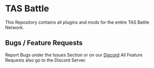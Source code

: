 # TAS Battle
This Repository contains all plugins and mods for the entire TAS Battle Network.

## Bugs / Feature Requests

Report Bugs under the Issues Section or on our [Discord](https://discord.gg/sdMc5UrGPN)
All Feature Requests also go to the Discord Server.
